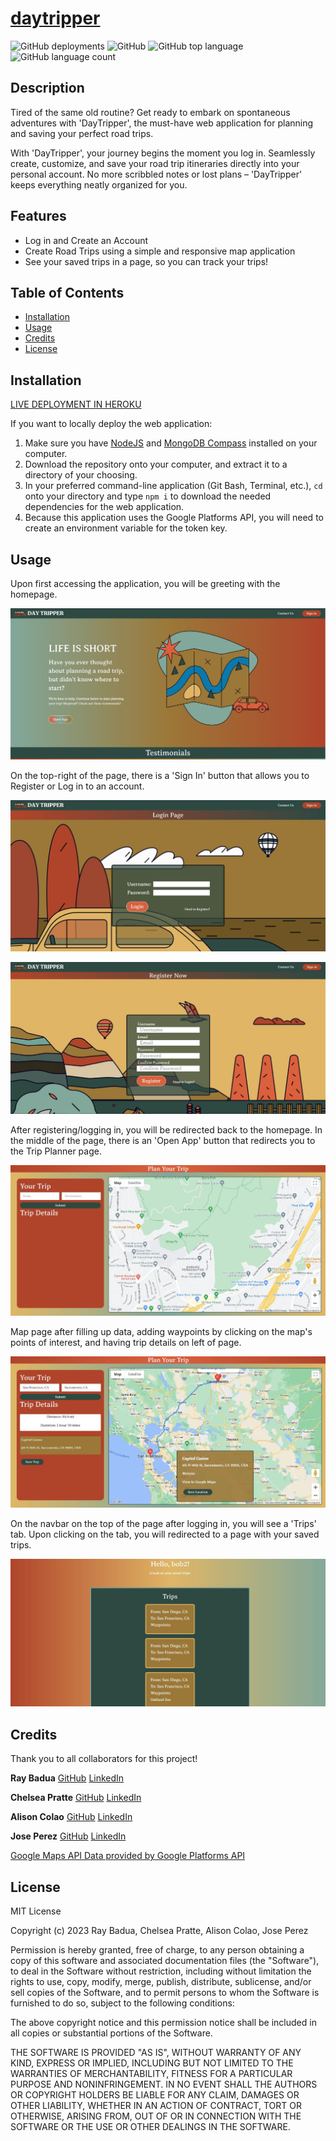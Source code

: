 # [daytripper](https://daytripper-app-1577e78f3877.herokuapp.com/)

![GitHub deployments](https://img.shields.io/github/deployments/epicasino/daytripper/daytripper-app)
![GitHub](https://img.shields.io/github/license/epicasino/daytripper)
![GitHub top language](https://img.shields.io/github/languages/top/epicasino/daytripper)
![GitHub language count](https://img.shields.io/github/languages/count/epicasino/daytripper)

## Description

Tired of the same old routine? Get ready to embark on spontaneous adventures with 'DayTripper', the must-have web application for planning and saving your perfect road trips.

With 'DayTripper', your journey begins the moment you log in. Seamlessly create, customize, and save your road trip itineraries directly into your personal account. No more scribbled notes or lost plans – 'DayTripper' keeps everything neatly organized for you.

## Features

- Log in and Create an Account
- Create Road Trips using a simple and responsive map application
- See your saved trips in a page, so you can track your trips!

## Table of Contents

- [Installation](#installation)
- [Usage](#usage)
- [Credits](#credits)
- [License](#license)

## Installation

[LIVE DEPLOYMENT IN HEROKU](https://daytripper-app-1577e78f3877.herokuapp.com/)

If you want to locally deploy the web application:

1. Make sure you have [NodeJS](https://nodejs.org/en) and [MongoDB Compass](https://www.mongodb.com/products/compass) installed on your computer.
2. Download the repository onto your computer, and extract it to a directory of your choosing.
3. In your preferred command-line application (Git Bash, Terminal, etc.), `cd` onto your directory and type `npm i` to download the needed dependencies for the web application.
4. Because this application uses the Google Platforms API, you will need to create an environment variable for the token key.

## Usage

Upon first accessing the application, you will be greeting with the homepage.

![DayTripper Home Page. About page with summary of website, and testimonials from users.](./assets/daytripper-homepage.JPG)

On the top-right of the page, there is a 'Sign In' button that allows you to Register or Log in to an account.

![DayTripper Login Page. Form to input username and password.](./assets/daytripper-login.JPG)

![DayTripper Register Page. Form to input username, email, and password.](./assets/daytripper-register.JPG)

After registering/logging in, you will be redirected back to the homepage. In the middle of the page, there is an 'Open App' button that redirects you to the Trip Planner page.

![DayTripper Planner Page. Map and option fields to customize trip data.](./assets/daytripper-app-map.JPG)

Map page after filling up data, adding waypoints by clicking on the map's points of interest, and having trip details on left of page.

![Daytripper Map page after filling up data, adding waypoints, and having trip details on left of page.](./assets/daytripper-app-map-filled.JPG)

On the navbar on the top of the page after logging in, you will see a 'Trips' tab. Upon clicking on the tab, you will redirected to a page with your saved trips.

![DayTripper Trips page, with your username and save trips.](./assets/daytripper-trips.JPG)

## Credits

Thank you to all collaborators for this project!

**Ray Badua**
[GitHub](https://github.com/epicasino)
[LinkedIn](https://www.linkedin.com/in/ray-badua/)

**Chelsea Pratte**
[GitHub](https://github.com/callmechelsea)
[LinkedIn](https://www.linkedin.com/in/callmechelsea/)

**Alison Colao**
[GitHub](https://github.com/acolao)
[LinkedIn](https://www.linkedin.com/in/alisoncolao/)

**Jose Perez**
[GitHub](https://github.com/joseperez013)
[LinkedIn](https://www.linkedin.com/in/jose-perez-472444286/)

[Google Maps API Data provided by Google Platforms API](https://developers.google.com/maps/apis-by-platform)

## License

MIT License

Copyright (c) 2023 Ray Badua, Chelsea Pratte, Alison Colao, Jose Perez

Permission is hereby granted, free of charge, to any person obtaining a copy
of this software and associated documentation files (the "Software"), to deal
in the Software without restriction, including without limitation the rights
to use, copy, modify, merge, publish, distribute, sublicense, and/or sell
copies of the Software, and to permit persons to whom the Software is
furnished to do so, subject to the following conditions:

The above copyright notice and this permission notice shall be included in all
copies or substantial portions of the Software.

THE SOFTWARE IS PROVIDED "AS IS", WITHOUT WARRANTY OF ANY KIND, EXPRESS OR
IMPLIED, INCLUDING BUT NOT LIMITED TO THE WARRANTIES OF MERCHANTABILITY,
FITNESS FOR A PARTICULAR PURPOSE AND NONINFRINGEMENT. IN NO EVENT SHALL THE
AUTHORS OR COPYRIGHT HOLDERS BE LIABLE FOR ANY CLAIM, DAMAGES OR OTHER
LIABILITY, WHETHER IN AN ACTION OF CONTRACT, TORT OR OTHERWISE, ARISING FROM,
OUT OF OR IN CONNECTION WITH THE SOFTWARE OR THE USE OR OTHER DEALINGS IN THE
SOFTWARE.
